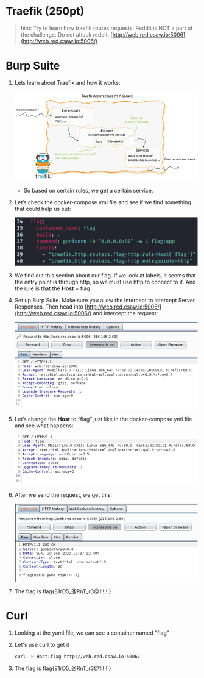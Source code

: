 # Traefik (250pt)

> hint: Try to learn how traefik routes requests. Reddit is NOT a part of the challenge. Do not attack reddit.
[http://web.red.csaw.io:5006](http://web.red.csaw.io:5006/)

# Burp Suite

1. Lets learn about Traefik and how it works:

    ![Traefik%20(250pt)%20a77bcf0db2e54cae87eeafb5c7bc58f1/Untitled_1.png](Traefik%20(250pt)%20a77bcf0db2e54cae87eeafb5c7bc58f1/Untitled_1.png)

    - So based on certain rules, we get a certain service.
2. Let’s check the docker-compose.yml file and see if we find something that could help us out:

    ![Traefik%20(250pt)%20a77bcf0db2e54cae87eeafb5c7bc58f1/Untitled_2.png](Traefik%20(250pt)%20a77bcf0db2e54cae87eeafb5c7bc58f1/Untitled_2.png)

3. We find out this section about our flag. If we look at labels, it seems that the entry point is through http, so we must use http to connect to it. And the rule is that the **Host** = flag
4. Set up Burp Suite. Make sure you allow the Intercept to intercept Server Responses. Then head into [http://web.red.csaw.io:5006/](http://web.red.csaw.io:5006/) and intercept the request:

    ![Traefik%20(250pt)%20a77bcf0db2e54cae87eeafb5c7bc58f1/Untitled_3.png](Traefik%20(250pt)%20a77bcf0db2e54cae87eeafb5c7bc58f1/Untitled_3.png)

5. Let’s change the **Host** to “flag” just like in the docker-compose.yml file and see what happens:

    ![Traefik%20(250pt)%20a77bcf0db2e54cae87eeafb5c7bc58f1/Untitled_4.png](Traefik%20(250pt)%20a77bcf0db2e54cae87eeafb5c7bc58f1/Untitled_4.png)

6. After we send the request, we get this:

    ![Traefik%20(250pt)%20a77bcf0db2e54cae87eeafb5c7bc58f1/Untitled_5.png](Traefik%20(250pt)%20a77bcf0db2e54cae87eeafb5c7bc58f1/Untitled_5.png)

7. The flag is flag{81rD5_@RnT_r3@1!!!!!}

# Curl

1. Looking at the yaml file, we can see a container named "flag"
2. Let's use curl to get it

    ```bash
    curl -H Host:flag http://web.red.csaw.io:5006/
    ```

3. The flag is flag{81rD5_@RnT_r3@1!!!!!}